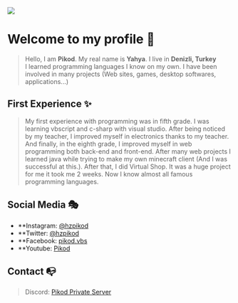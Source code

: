 ![](https://myoctocat.com/assets/images/base-octocat.svg)
# Welcome to my profile 🥳
> Hello, I am **Pikod**. My real name is **Yahya**. I live in **Denizli, Turkey**
<br>I learned programming languages I know on my own. I have been involved in many projects (Web sites, games, desktop softwares, applications...)

## First Experience ✨
> My first experience with programming was in fifth grade. I was learning vbscript and c-sharp with visual studio. After being noticed by my teacher, I improved myself in electronics thanks to my teacher. And finally, in the eighth grade, I improved myself in web programming both back-end and front-end. After many web projects I learned java while trying to make my own minecraft client (And I was successful at this.). After that, I did Virtual Shop. It was a huge project for me it took me 2 weeks. Now I know almost all famous programming languages. 

## Social Media 🎭

- **Instagram: [@hzpikod](https://www.instagram.com/hzpikod/)
- **Twitter: [@hzpikod](https://twitter.com/hzpikod)
- **Facebook: [pikod.vbs](https://www.facebook.com/pikod.vbs)
- **Youtube: [Pikod](https://www.youtube.com/c/Pikod)

## Contact 📭
> Discord: [Pikod Private Server](https://discord.gg/z7K34mv2jE)
